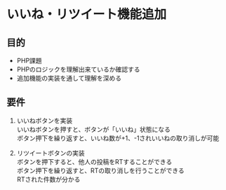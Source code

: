 # いいね・リツイート機能追加
## 目的
* PHP課題
* PHPのロジックを理解出来ているか確認する
* 追加機能の実装を通して理解を深める
  
## 要件
1. いいねボタンを実装  
  いいねボタンを押すと、ボタンが「いいね」状態になる  
  ボタン押下を繰り返すと、いいね数が+1、-1されいいねの取り消しが可能  

2. リツイートボタンの実装  
  ボタンを押下すると、他人の投稿をRTすることができる  
  ボタン押下を繰り返すと、RTの取り消しを行うことができる  
  RTされた件数が分かる  
  
  
